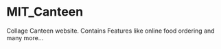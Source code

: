 # MIT_Canteen
Collage Canteen website. Contains Features like online food ordering and many more...
